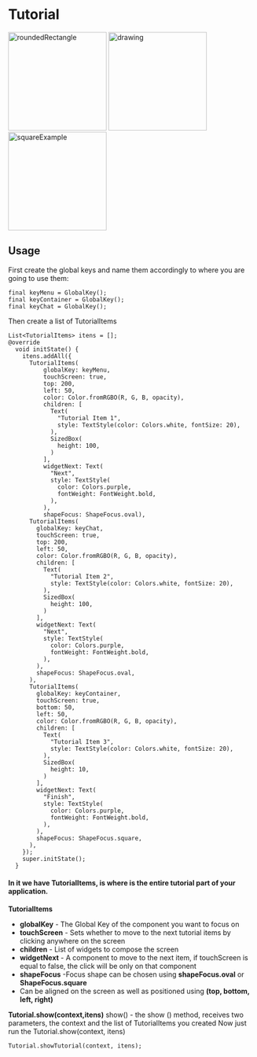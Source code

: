 # Tutorial

<img src="https://raw.githubusercontent.com/aikenahac/tutorial/master/images/circleExample.jpeg" alt="roundedRectangle" width="200"/>

<img src="https://user-images.githubusercontent.com/47983071/105987620-4cc3a200-607d-11eb-958c-a5645bba87fb.jpeg" alt="drawing" width="200"/>


<img src="https://raw.githubusercontent.com/aikenahac/tutorial/master/images/squareExample.jpeg" alt="squareExample" width="200"/>


## Usage

First create the global keys and name them accordingly to where you are going to use them:
```
final keyMenu = GlobalKey();
final keyContainer = GlobalKey();
final keyChat = GlobalKey();  
```

Then create a list of TutorialItems

```
List<TutorialItems> itens = [];
@override
  void initState() {
    itens.addAll({
      TutorialItems(
          globalKey: keyMenu,
          touchScreen: true,
          top: 200,
          left: 50,
          color: Color.fromRGBO(R, G, B, opacity),
          children: [
            Text(
              "Tutorial Item 1",
              style: TextStyle(color: Colors.white, fontSize: 20),
            ),
            SizedBox(
              height: 100,
            )
          ],
          widgetNext: Text(
            "Next",
            style: TextStyle(
              color: Colors.purple,
              fontWeight: FontWeight.bold,
            ),
          ),
          shapeFocus: ShapeFocus.oval),
      TutorialItems(
        globalKey: keyChat,
        touchScreen: true,
        top: 200,
        left: 50,
        color: Color.fromRGBO(R, G, B, opacity),
        children: [
          Text(
            "Tutorial Item 2",
            style: TextStyle(color: Colors.white, fontSize: 20),
          ),
          SizedBox(
            height: 100,
          )
        ],
        widgetNext: Text(
          "Next",
          style: TextStyle(
            color: Colors.purple,
            fontWeight: FontWeight.bold,
          ),
        ),
        shapeFocus: ShapeFocus.oval,
      ),
      TutorialItems(
        globalKey: keyContainer,
        touchScreen: true,
        bottom: 50,
        left: 50,
        color: Color.fromRGBO(R, G, B, opacity),
        children: [
          Text(
            "Tutorial Item 3",
            style: TextStyle(color: Colors.white, fontSize: 20),
          ),
          SizedBox(
            height: 10,
          )
        ],
        widgetNext: Text(
          "Finish",
          style: TextStyle(
            color: Colors.purple,
            fontWeight: FontWeight.bold,
          ),
        ),
        shapeFocus: ShapeFocus.square,
      ),
    });
    super.initState();
  }
```

 #### In it we have TutorialItems, is where is the entire tutorial part of your application.

**TutorialItems**
  - **globalKey**  - The Global Key of the component you want to focus on
  - **touchScreen** - Sets whether to move to the next tutorial items by clicking anywhere on the screen
  - **children** - List of widgets to compose the screen
  - **widgetNext** - A component to move to the next item, if touchScreen is equal to false, the click will be only on that component
  - **shapeFocus** -Focus shape can be chosen using **shapeFocus.oval** or **ShapeFocus.square**
  - Can be aligned on the screen as well as positioned using **(top, bottom, left, right)**

**Tutorial.show(context,itens)**
show() -   the show () method, receives two parameters, the context and the list of TutorialItems you created
Now just run the Tutorial.show(context, itens)

```
Tutorial.showTutorial(context, itens);
```
